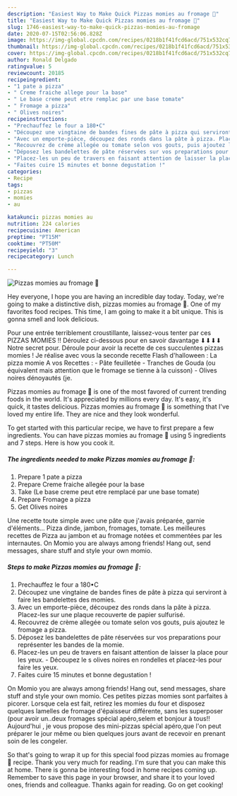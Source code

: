 ```yaml
---
description: "Easiest Way to Make Quick Pizzas momies au fromage 🎃"
title: "Easiest Way to Make Quick Pizzas momies au fromage 🎃"
slug: 1746-easiest-way-to-make-quick-pizzas-momies-au-fromage
date: 2020-07-15T02:56:06.828Z
image: https://img-global.cpcdn.com/recipes/0218b1f41fcd6acd/751x532cq70/pizzas-momies-au-fromage-🎃-photo-principale-de-la-recette.jpg
thumbnail: https://img-global.cpcdn.com/recipes/0218b1f41fcd6acd/751x532cq70/pizzas-momies-au-fromage-🎃-photo-principale-de-la-recette.jpg
cover: https://img-global.cpcdn.com/recipes/0218b1f41fcd6acd/751x532cq70/pizzas-momies-au-fromage-🎃-photo-principale-de-la-recette.jpg
author: Ronald Delgado
ratingvalue: 5
reviewcount: 20185
recipeingredient:
- "1 pate a pizza"
- " Creme fraiche allege pour la base"
- " Le base creme peut etre remplac par une base tomate"
- " Fromage a pizza"
- " Olives noires"
recipeinstructions:
- "Prechauffez le four a 180•C"
- "Découpez une vingtaine de bandes fines de pâte à pizza qui serviront à faire les bandelettes des momies."
- "Avec un emporte-pièce, découpez des ronds dans la pâte à pizza. Placez-les sur une plaque recouverte de papier sulfurisé."
- "Recouvrez de crème allegée ou tomate selon vos gouts, puis ajoutez le fromage a pizza."
- "Déposez les bandelettes de pâte réservées sur vos preparations pour représenter les bandes de la momie."
- "Placez-les un peu de travers en faisant attention de laisser la place pour les yeux. Découpez le s olives noires en rondelles et placez-les pour faire les yeux."
- "Faites cuire 15 minutes et bonne degustation !"
categories:
- Recipe
tags:
- pizzas
- momies
- au

katakunci: pizzas momies au 
nutrition: 224 calories
recipecuisine: American
preptime: "PT15M"
cooktime: "PT50M"
recipeyield: "3"
recipecategory: Lunch

---
```



![Pizzas momies au fromage 🎃](https://img-global.cpcdn.com/recipes/0218b1f41fcd6acd/751x532cq70/pizzas-momies-au-fromage-🎃-photo-principale-de-la-recette.jpg)

Hey everyone, I hope you are having an incredible day today. Today, we're going to make a distinctive dish, pizzas momies au fromage 🎃. One of my favorites food recipes. This time, I am going to make it a bit unique. This is gonna smell and look delicious.

Pour une entrée terriblement croustillante, laissez-vous tenter par ces PIZZAS MOMIES !! Déroulez ci-dessous pour en savoir davantage ⬇⬇⬇⬇ Notre secret pour. Déroule pour avoir la recette de ces succulentes pizzas momies ! Je réalise avec vous la seconde recette Flash d&#39;halloween : La pizza momie A vos Recettes : - Pâte feuilletée - Tranches de Gouda (ou équivalent mais attention que le fromage se tienne à la cuisson) - Olives noires dénoyautés (je.

Pizzas momies au fromage 🎃 is one of the most favored of current trending foods in the world. It's appreciated by millions every day. It's easy, it's quick, it tastes delicious. Pizzas momies au fromage 🎃 is something that I've loved my entire life. They are nice and they look wonderful.


To get started with this particular recipe, we have to first prepare a few ingredients. You can have pizzas momies au fromage 🎃 using 5 ingredients and 7 steps. Here is how you cook it.

<!--inarticleads1-->

##### The ingredients needed to make Pizzas momies au fromage 🎃:

1. Prepare 1 pate a pizza
1. Prepare  Creme fraiche allegée pour la base
1. Take  (Le base creme peut etre remplacé par une base tomate)
1. Prepare  Fromage a pizza
1. Get  Olives noires


Une recette toute simple avec une pâte que j&#39;avais préparée, garnie d&#39;éléments… Pizza dinde, jambon, fromages, tomate. Les meilleures recettes de Pizza au jambon et au fromage notées et commentées par les internautes. On Momio you are always among friends! Hang out, send messages, share stuff and style your own momio. 

<!--inarticleads2-->

##### Steps to make Pizzas momies au fromage 🎃:

1. Prechauffez le four a 180•C
1. Découpez une vingtaine de bandes fines de pâte à pizza qui serviront à faire les bandelettes des momies.
1. Avec un emporte-pièce, découpez des ronds dans la pâte à pizza. Placez-les sur une plaque recouverte de papier sulfurisé.
1. Recouvrez de crème allegée ou tomate selon vos gouts, puis ajoutez le fromage a pizza.
1. Déposez les bandelettes de pâte réservées sur vos preparations pour représenter les bandes de la momie.
1. Placez-les un peu de travers en faisant attention de laisser la place pour les yeux. - Découpez le s olives noires en rondelles et placez-les pour faire les yeux.
1. Faites cuire 15 minutes et bonne degustation !


On Momio you are always among friends! Hang out, send messages, share stuff and style your own momio. Ces petites pizzas momies sont parfaites à picorer. Lorsque cela est fait, retirez les momies du four et disposez quelques lamelles de fromage d&#39;épaisseur différente, sans les superposer (pour avoir un..deux fromages spécial apéro,selem et bonjour à tous!! Aujourd&#39;hui , je vous propose des mini-pizzas spécial apéro,que l&#39;on peut préparer le jour même ou bien quelques jours avant de recevoir en prenant soin de les congeler. 

So that's going to wrap it up for this special food pizzas momies au fromage 🎃 recipe. Thank you very much for reading. I'm sure that you can make this at home. There is gonna be interesting food in home recipes coming up. Remember to save this page in your browser, and share it to your loved ones, friends and colleague. Thanks again for reading. Go on get cooking!
